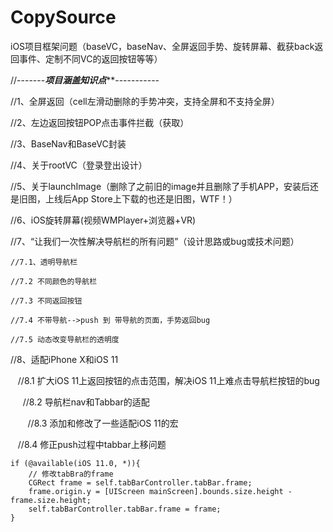 # CopySource
iOS项目框架问题（baseVC，baseNav、全屏返回手势、旋转屏幕、截获back返回事件、定制不同VC的返回按钮等等）

//-------*****************项目涵盖知识点*******************-----------

//1、全屏返回（cell左滑动删除的手势冲突，支持全屏和不支持全屏）

//2、左边返回按钮POP点击事件拦截（获取）

//3、BaseNav和BaseVC封装

//4、关于rootVC（登录登出设计）

//5、关于launchImage（删除了之前旧的image并且删除了手机APP，安装后还是旧图，上线后App Store上下载的也还是旧图，WTF！）

//6、iOS旋转屏幕(视频WMPlayer+浏览器+VR)

//7、“让我们一次性解决导航栏的所有问题”（设计思路或bug或技术问题）

    //7.1、透明导航栏
    
    //7.2 不同颜色的导航栏
    
    //7.3 不同返回按钮
    
    //7.4 不带导航-->push 到 带导航的页面，手势返回bug
    
    //7.5 动态改变导航栏的透明度
    

//8、适配iPhone X和iOS 11
 
    
    //8.1 扩大iOS 11上返回按钮的点击范围，解决iOS 11上难点击导航栏按钮的bug
    
   
    //8.2 导航栏nav和Tabbar的适配
    
    
    //8.3 添加和修改了一些适配iOS 11的宏
    
    
    //8.4 修正push过程中tabbar上移问题
    
    if (@available(iOS 11.0, *)){
        // 修改tabBra的frame
        CGRect frame = self.tabBarController.tabBar.frame;
        frame.origin.y = [UIScreen mainScreen].bounds.size.height - frame.size.height;
        self.tabBarController.tabBar.frame = frame;
    }
    
    
    
 

    
    

